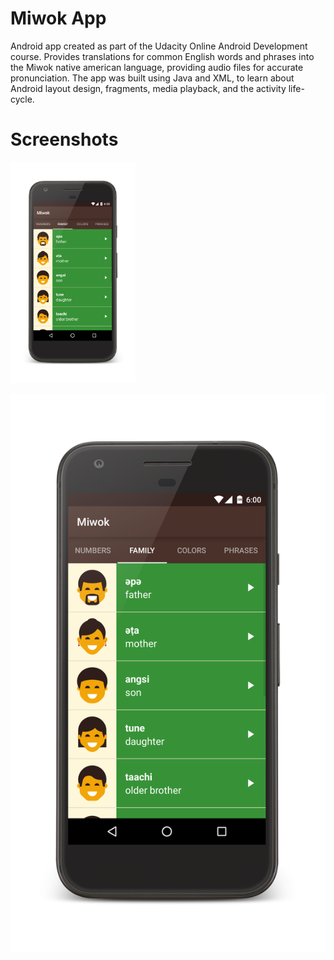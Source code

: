 Miwok App
===================================

Android app created as part of the Udacity Online Android Development course.  Provides translations for common English words and phrases into the Miwok native american language, providing audio files for accurate pronunciation.  The app was built using Java and XML, to learn about Android layout design, fragments, media playback, and the activity life-cycle.

Screenshots
===================================
<img src="https://raw.githubusercontent.com/erictraaaan/Miwok/master/Family_framed.png" alt="Drawing" style="width: 200px;"/>



![alt tag](https://raw.githubusercontent.com/erictraaaan/Miwok/master/Family_framed.png)
